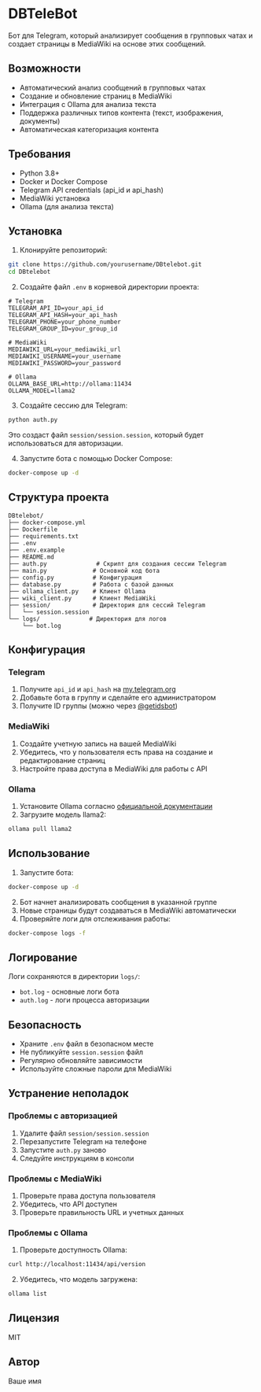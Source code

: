# DBTeleBot

Бот для Telegram, который анализирует сообщения в групповых чатах и создает страницы в MediaWiki на основе этих сообщений.

## Возможности

- Автоматический анализ сообщений в групповых чатах
- Создание и обновление страниц в MediaWiki
- Интеграция с Ollama для анализа текста
- Поддержка различных типов контента (текст, изображения, документы)
- Автоматическая категоризация контента

## Требования

- Python 3.8+
- Docker и Docker Compose
- Telegram API credentials (api_id и api_hash)
- MediaWiki установка
- Ollama (для анализа текста)

## Установка

1. Клонируйте репозиторий:
```bash
git clone https://github.com/yourusername/DBtelebot.git
cd DBtelebot
```

2. Создайте файл `.env` в корневой директории проекта:
```env
# Telegram
TELEGRAM_API_ID=your_api_id
TELEGRAM_API_HASH=your_api_hash
TELEGRAM_PHONE=your_phone_number
TELEGRAM_GROUP_ID=your_group_id

# MediaWiki
MEDIAWIKI_URL=your_mediawiki_url
MEDIAWIKI_USERNAME=your_username
MEDIAWIKI_PASSWORD=your_password

# Ollama
OLLAMA_BASE_URL=http://ollama:11434
OLLAMA_MODEL=llama2
```

3. Создайте сессию для Telegram:
```bash
python auth.py
```
Это создаст файл `session/session.session`, который будет использоваться для авторизации.

4. Запустите бота с помощью Docker Compose:
```bash
docker-compose up -d
```

## Структура проекта

```
DBtelebot/
├── docker-compose.yml
├── Dockerfile
├── requirements.txt
├── .env
├── .env.example
├── README.md
├── auth.py              # Скрипт для создания сессии Telegram
├── main.py             # Основной код бота
├── config.py           # Конфигурация
├── database.py         # Работа с базой данных
├── ollama_client.py    # Клиент Ollama
├── wiki_client.py      # Клиент MediaWiki
├── session/            # Директория для сессий Telegram
│   └── session.session
└── logs/              # Директория для логов
    └── bot.log
```

## Конфигурация

### Telegram

1. Получите `api_id` и `api_hash` на [my.telegram.org](https://my.telegram.org)
2. Добавьте бота в группу и сделайте его администратором
3. Получите ID группы (можно через [@getidsbot](https://t.me/getidsbot))

### MediaWiki

1. Создайте учетную запись на вашей MediaWiki
2. Убедитесь, что у пользователя есть права на создание и редактирование страниц
3. Настройте права доступа в MediaWiki для работы с API

### Ollama

1. Установите Ollama согласно [официальной документации](https://ollama.ai)
2. Загрузите модель llama2:
```bash
ollama pull llama2
```

## Использование

1. Запустите бота:
```bash
docker-compose up -d
```

2. Бот начнет анализировать сообщения в указанной группе
3. Новые страницы будут создаваться в MediaWiki автоматически
4. Проверяйте логи для отслеживания работы:
```bash
docker-compose logs -f
```

## Логирование

Логи сохраняются в директории `logs/`:
- `bot.log` - основные логи бота
- `auth.log` - логи процесса авторизации

## Безопасность

- Храните `.env` файл в безопасном месте
- Не публикуйте `session.session` файл
- Регулярно обновляйте зависимости
- Используйте сложные пароли для MediaWiki

## Устранение неполадок

### Проблемы с авторизацией

1. Удалите файл `session/session.session`
2. Перезапустите Telegram на телефоне
3. Запустите `auth.py` заново
4. Следуйте инструкциям в консоли

### Проблемы с MediaWiki

1. Проверьте права доступа пользователя
2. Убедитесь, что API доступен
3. Проверьте правильность URL и учетных данных

### Проблемы с Ollama

1. Проверьте доступность Ollama:
```bash
curl http://localhost:11434/api/version
```
2. Убедитесь, что модель загружена:
```bash
ollama list
```

## Лицензия

MIT

## Автор

Ваше имя 